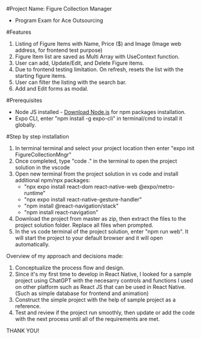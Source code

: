 #Project Name: Figure Collection Manager
- Program Exam for Ace Outsourcing

#Features
1. Listing of Figure Items with Name, Price ($) and Image (Image web address, for frontend test purpose)
2. Figure Item list are saved as Multi Array with UseContext function.
3. User can add, Update/Edit, and Delete Figure items.
4. Due to frontend testing limitation. On refresh, resets the list with the starting figure items.
5. User can filter the listing with the search bar.
6. Add and Edit forms as modal.

#Prerequisites
- Node JS installed - [Download Node.js](https://nodejs.org/) for npm packages installation.
- Expo CLI, enter "npm install -g expo-cli" in terminal/cmd to install it globally.
  
#Step by step installation
1. In terminal terminal and select your project location then enter "expo init FigureCollectionMngr"
2. Once completed, type "code ." in the terminal to open the project solution in the vscode
3. Open new terminal from the project solution in vs code and install additional npm/npx packages:
     -  "npx expo install react-dom react-native-web @expo/metro-runtime"
     -  "npx expo install react-native-gesture-handler"
     -  "npm install @react-navigation/stack"
     -  "npm install react-navigation"  
4. Download the project from master as zip, then extract the files to the project solution folder. Replace all files when prompted.
5. In the vs code terminal of the project solution, enter "npm run web". It will start the project to your default browser and it will open automatically.



Overview of my approach and decisions made:
1. Conceptualize the process flow and design.
2. Since it's my first time to develop in React Native, I looked for a sample project using ChatGPT with the necesarry controls and functions I used on other platform such as React JS that can be used in React Native. (Such as simple database for frontend and animation)
3. Construct the simple project with the help of sample project as a reference.
4. Test and review if the project run smoothly, then update or add the code with the next process until all of the requirements are met. 

THANK YOU!
